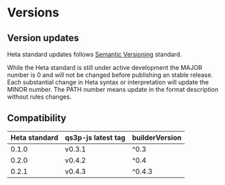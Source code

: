 # Versions

## Version updates

Heta standard updates follows [Semantic Versioning](https://semver.org/) standard.

While the Heta standard is still under active development the MAJOR number is 0 and will not be changed before publishing an stable release.
Each substantial change in Heta syntax or interpretation will update the MINOR number. The PATH number means update in the format description without rules changes.

## Сompatibility

| Heta standard | qs3p-js latest tag | builderVersion |
|---------------|--------------|----------------|
| 0.1.0 | v0.3.1 | ^0.3 |
| 0.2.0 | v0.4.2 | ^0.4 |
| 0.2.1 | v0.4.3 | ^0.4.3 |
